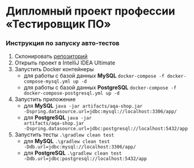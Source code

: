 # Дипломный проект профессии «Тестировщик ПО»

### Инструкция по запуску авто-тестов
1. Склонировать [репозиторий](https://github.com/MarinaSev/Diploma.git)
2. Открыть проект в IntelliJ IDEA Ultimate
3. Запуcтить Docker контейнеры
   * для работы с базой данных **MySQL**
     <code>docker-compose -f docker-compose-mysql.yml up -d</code>
   * для работы с базой данных **PostgreSQL**
     <code>docker-compose -f docker-compose-postgresql.yml up -d</code>
4. Запуcтить приложение
   * для **MySQL**
     <code>java -jar artifacts/aqa-shop.jar -Dspring.datasource.url=jdbc:mysql://localhost:3306/app/</code>
   * для **PostgreSQL**
     <code>java -jar artifacts/aqa-shop.jar -Dspring.datasource.url=jdbc:postgresql://localhost:5432/app</code>
5. Запустить тесты <code>.\gradlew clean test</code>
   * для **MySQL**
     <code>.\gradlew clean test -Ddb.url=jdbc:mysql://localhost:3306/app/</code>
   * для **PostgreSQL**
     <code>.\gradlew clean test -Ddb.url=jdbc:postgresql://localhost:5432/app</code>
